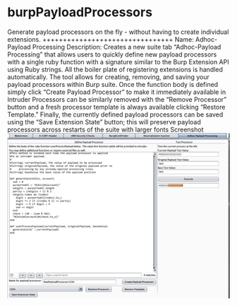 # burpPayloadProcessors
Generate 
payload processors 
on the
fly - without 
having to
create individual 
extensions.
++++++++++++++++++++++++++++++++
Name: Adhoc-Payload
Processing
           Description:
Creates a new
suite tab 
“Adhoc-Payload
Processing” 
that allows 
users to quickly 
define new payload processors with a single 
ruby function
with a     signature
  similar to
  the Burp 
  Extension API 
  using Ruby strings.
  All the boiler plate of registering
  extensions is 
  handled automatically. The tool allows for creating, removing,
  and saving your payload processors within 
          Burp suite.
Once the
function body 
is defined simply click “Create Payload
Processor” to make it immediately
available
in Intruder
Processors
can be similarly removed with the
“Remove Processor”
button and a 
fresh processor 
template
is always
available 
clicking “Restore
Template.”
Finally,
the currently
defined
payload
processors can be
saved using the 
“Save Extension
State” button;
this will 
preserve
payload processors 
across  restarts
of the suite
with larger fonts Screenshot
![Alt text](/screenshot.png?raw=false ".png")

